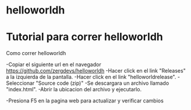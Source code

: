 # helloworldh
# Tutorial para correr helloworldh

Como correr helloworldh


-Copiar el siguiente url en el navegador https://github.com/zergdevs/helloworldh
-Hacer click en el link "Releases" a la izquierda de la pantalla.
-Hacer click en el link  "helloworldrelease".
-Seleccionar "Source code (zip)" 
-Se descargara un archivo llamado "index.html".
-Abrir la ubicacion del archivo y ejecutarlo.



-Presiona F5 en la pagina web para actualizar y verificar cambios


 
